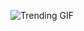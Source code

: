 
<!-- GIF_SECTION -->
![Trending GIF](https://media3.giphy.com/media/v1.Y2lkPThiYjIxNzcya2VuamM4Mm5mcndrbTA2ZTFxeTJrYTEwOWd1c3l3a20wZ2tuamVtdSZlcD12MV9naWZzX3NlYXJjaCZjdD1n/3ohzdYt5HYinIx13ji/giphy.gif)
<!-- END_GIF_SECTION -->
